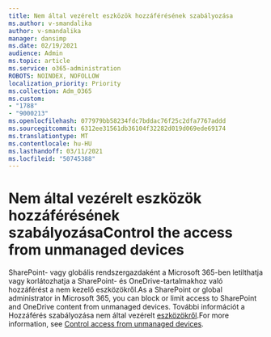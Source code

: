 ```yaml
---
title: Nem által vezérelt eszközök hozzáférésének szabályozása
ms.author: v-smandalika
author: v-smandalika
manager: dansimp
ms.date: 02/19/2021
audience: Admin
ms.topic: article
ms.service: o365-administration
ROBOTS: NOINDEX, NOFOLLOW
localization_priority: Priority
ms.collection: Adm_O365
ms.custom:
- "1788"
- "9000213"
ms.openlocfilehash: 077979bb58234fdc7bddac76f25c2dfa7767addd
ms.sourcegitcommit: 6312ee31561db36104f32282d019d069ede69174
ms.translationtype: MT
ms.contentlocale: hu-HU
ms.lasthandoff: 03/11/2021
ms.locfileid: "50745388"
---
```

# <a name="control-the-access-from-unmanaged-devices"></a><span data-ttu-id="e2079-102">Nem által vezérelt eszközök hozzáférésének szabályozása</span><span class="sxs-lookup"><span data-stu-id="e2079-102">Control the access from unmanaged devices</span></span>

<span data-ttu-id="e2079-103">SharePoint- vagy globális rendszergazdaként a Microsoft 365-ben letilthatja vagy korlátozhatja a SharePoint- és OneDrive-tartalmakhoz való hozzáférést a nem kezelő eszközökről.</span><span class="sxs-lookup"><span data-stu-id="e2079-103">As a SharePoint or global administrator in Microsoft 365, you can block or limit access to SharePoint and OneDrive content from unmanaged devices.</span></span> <span data-ttu-id="e2079-104">További információt a Hozzáférés szabályozása nem által vezérelt [eszközökről](https://docs.microsoft.com/sharepoint/control-access-from-unmanaged-devices).</span><span class="sxs-lookup"><span data-stu-id="e2079-104">For more information, see [Control access from unmanaged devices](https://docs.microsoft.com/sharepoint/control-access-from-unmanaged-devices).</span></span>